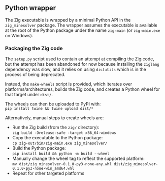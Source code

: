 ## Python wrapper

The Zig executable is wrapped by a minimal Python API in the `zig_minesolver` package. The wrapper assumes the executable is available at the root of the Python package under the name `zig-main` (or `zig-main.exe` on Windows).

### Packaging the Zig code

The `setup.py` script used to contain an attempt at compiling the Zig code, but the attempt has been abandoned for now because installing the `ziglang` dependency was slow, and it relies on using `distutils` which is in the process of being deprecated.

Instead, the `make-wheels` script is provided, which iterates over platforms/architectures, builds the Zig code, and creates a Python wheel for that target under `dist/`.

The wheels can then be uploaded to PyPI with:  
`pip install twine && twine upload dist/*`

Alternatively, manual steps to create wheels are:
- Run the Zig build (from the `zig/` directory):  
  `zig build -Drelease-safe -target x86_64-windows`
- Copy the executable to the Python package:  
  `cp zig-out/bin/zig-main.exe zig_minesolver/`
- Build the Python package:  
  `pip install build && python -m build --wheel`
- Manually change the wheel tag to reflect the supported platform:  
  `mv dist/zig_minesolver-0.1.0-py3-none-any.whl dist/zig_minesolver-0.1.0-py3-none-win_amd64.whl`
- Repeat for other targeted platforms
